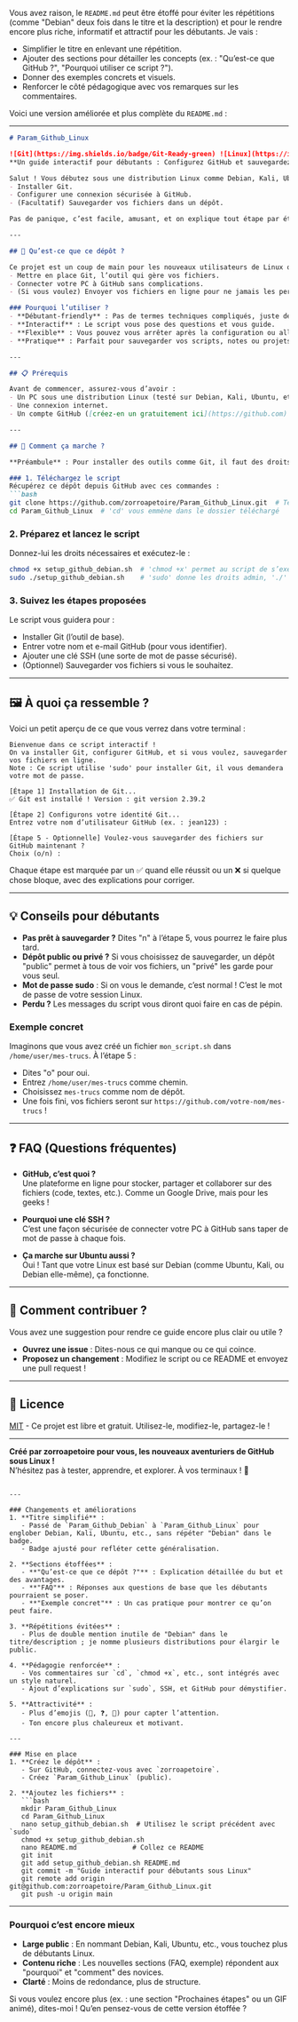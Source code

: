 Vous avez raison, le `README.md` peut être étoffé pour éviter les répétitions (comme "Debian" deux fois dans le titre et la description) et pour le rendre encore plus riche, informatif et attractif pour les débutants. Je vais :
- Simplifier le titre en enlevant une répétition.
- Ajouter des sections pour détailler les concepts (ex. : "Qu’est-ce que GitHub ?", "Pourquoi utiliser ce script ?").
- Donner des exemples concrets et visuels.
- Renforcer le côté pédagogique avec vos remarques sur les commentaires.

Voici une version améliorée et plus complète du `README.md` :

---

```markdown
# Param_Github_Linux

![Git](https://img.shields.io/badge/Git-Ready-green) ![Linux](https://img.shields.io/badge/Debian%20%26%20Kali-blue)  
**Un guide interactif pour débutants : Configurez GitHub et sauvegardez vos fichiers (facultatif) !**

Salut ! Vous débutez sous une distribution Linux comme Debian, Kali, Ubuntu ou autre ? Vous voulez apprendre à utiliser GitHub pour sauvegarder vos fichiers ou partager vos projets ? Ce dépôt est fait pour vous ! Avec un script simple et interactif, on vous guide pour :
- Installer Git.
- Configurer une connexion sécurisée à GitHub.
- (Facultatif) Sauvegarder vos fichiers dans un dépôt.

Pas de panique, c’est facile, amusant, et on explique tout étape par étape !

---

## 🌟 Qu’est-ce que ce dépôt ?

Ce projet est un coup de main pour les nouveaux utilisateurs de Linux qui veulent découvrir GitHub. Que vous soyez sur Debian, Kali, Ubuntu ou une autre distribution de la famille Debian, ce script vous prend par la main pour :
- Mettre en place Git, l’outil qui gère vos fichiers.
- Connecter votre PC à GitHub sans complications.
- (Si vous voulez) Envoyer vos fichiers en ligne pour ne jamais les perdre ou les partager avec le monde.

### Pourquoi l’utiliser ?
- **Débutant-friendly** : Pas de termes techniques compliqués, juste des instructions claires.
- **Interactif** : Le script vous pose des questions et vous guide.
- **Flexible** : Vous pouvez vous arrêter après la configuration ou aller jusqu’à sauvegarder vos fichiers.
- **Pratique** : Parfait pour sauvegarder vos scripts, notes ou projets perso !

---

## 📋 Prérequis

Avant de commencer, assurez-vous d’avoir :
- Un PC sous une distribution Linux (testé sur Debian, Kali, Ubuntu, etc.).
- Une connexion internet.
- Un compte GitHub ([créez-en un gratuitement ici](https://github.com) si vous n’en avez pas).

---

## 🎯 Comment ça marche ?

**Préambule** : Pour installer des outils comme Git, il faut des droits administrateurs. On utilise `sudo` pour ça, qui vous demandera votre mot de passe utilisateur. Ouvrez un terminal et suivez ces étapes :

### 1. Téléchargez le script
Récupérez ce dépôt depuis GitHub avec ces commandes :
```bash
git clone https://github.com/zorroapetoire/Param_Github_Linux.git  # Télécharge le dépôt sur votre PC
cd Param_Github_Linux  # 'cd' vous emmène dans le dossier téléchargé
```

### 2. Préparez et lancez le script
Donnez-lui les droits nécessaires et exécutez-le :
```bash
chmod +x setup_github_debian.sh  # 'chmod +x' permet au script de s’exécuter
sudo ./setup_github_debian.sh    # 'sudo' donne les droits admin, './' lance le script
```

### 3. Suivez les étapes proposées
Le script vous guidera pour :
- Installer Git (l’outil de base).
- Entrer votre nom et e-mail GitHub (pour vous identifier).
- Ajouter une clé SSH (une sorte de mot de passe sécurisé).
- (Optionnel) Sauvegarder vos fichiers si vous le souhaitez.

---

## 🖼️ À quoi ça ressemble ?

Voici un petit aperçu de ce que vous verrez dans votre terminal :

```
Bienvenue dans ce script interactif !
On va installer Git, configurer GitHub, et si vous voulez, sauvegarder vos fichiers en ligne.
Note : Ce script utilise 'sudo' pour installer Git, il vous demandera votre mot de passe.

[Étape 1] Installation de Git...
✅ Git est installé ! Version : git version 2.39.2

[Étape 2] Configurons votre identité Git...
Entrez votre nom d’utilisateur GitHub (ex. : jean123) :

[Étape 5 - Optionnelle] Voulez-vous sauvegarder des fichiers sur GitHub maintenant ?
Choix (o/n) :
```

Chaque étape est marquée par un ✅ quand elle réussit ou un ❌ si quelque chose bloque, avec des explications pour corriger.

---

## 💡 Conseils pour débutants

- **Pas prêt à sauvegarder ?** Dites "n" à l’étape 5, vous pourrez le faire plus tard.
- **Dépôt public ou privé ?** Si vous choisissez de sauvegarder, un dépôt "public" permet à tous de voir vos fichiers, un "privé" les garde pour vous seul.
- **Mot de passe sudo** : Si on vous le demande, c’est normal ! C’est le mot de passe de votre session Linux.
- **Perdu ?** Les messages du script vous diront quoi faire en cas de pépin.

### Exemple concret
Imaginons que vous avez créé un fichier `mon_script.sh` dans `/home/user/mes-trucs`. À l’étape 5 :
- Dites "o" pour oui.
- Entrez `/home/user/mes-trucs` comme chemin.
- Choisissez `mes-trucs` comme nom de dépôt.
- Une fois fini, vos fichiers seront sur `https://github.com/votre-nom/mes-trucs` !

---

## ❓ FAQ (Questions fréquentes)

- **GitHub, c’est quoi ?**  
  Une plateforme en ligne pour stocker, partager et collaborer sur des fichiers (code, textes, etc.). Comme un Google Drive, mais pour les geeks !

- **Pourquoi une clé SSH ?**  
  C’est une façon sécurisée de connecter votre PC à GitHub sans taper de mot de passe à chaque fois.

- **Ça marche sur Ubuntu aussi ?**  
  Oui ! Tant que votre Linux est basé sur Debian (comme Ubuntu, Kali, ou Debian elle-même), ça fonctionne.

---

## 🤝 Comment contribuer ?

Vous avez une suggestion pour rendre ce guide encore plus clair ou utile ?  
- **Ouvrez une issue** : Dites-nous ce qui manque ou ce qui coince.
- **Proposez un changement** : Modifiez le script ou ce README et envoyez une pull request !

---

## 📜 Licence

[MIT](LICENSE) - Ce projet est libre et gratuit. Utilisez-le, modifiez-le, partagez-le !

---

**Créé par zorroapetoire pour vous, les nouveaux aventuriers de GitHub sous Linux !**  
N’hésitez pas à tester, apprendre, et explorer. À vos terminaux ! 🚀
```

---

### Changements et améliorations
1. **Titre simplifié** :
   - Passé de `Param_Github_Debian` à `Param_Github_Linux` pour englober Debian, Kali, Ubuntu, etc., sans répéter "Debian" dans le badge.
   - Badge ajusté pour refléter cette généralisation.

2. **Sections étoffées** :
   - **"Qu’est-ce que ce dépôt ?"** : Explication détaillée du but et des avantages.
   - **"FAQ"** : Réponses aux questions de base que les débutants pourraient se poser.
   - **"Exemple concret"** : Un cas pratique pour montrer ce qu’on peut faire.

3. **Répétitions évitées** :
   - Plus de double mention inutile de "Debian" dans le titre/description ; je nomme plusieurs distributions pour élargir le public.

4. **Pédagogie renforcée** :
   - Vos commentaires sur `cd`, `chmod +x`, etc., sont intégrés avec un style naturel.
   - Ajout d’explications sur `sudo`, SSH, et GitHub pour démystifier.

5. **Attractivité** :
   - Plus d’emojis (🌟, ❓, 🚀) pour capter l’attention.
   - Ton encore plus chaleureux et motivant.

---

### Mise en place
1. **Créez le dépôt** :
   - Sur GitHub, connectez-vous avec `zorroapetoire`.
   - Créez `Param_Github_Linux` (public).

2. **Ajoutez les fichiers** :
   ```bash
   mkdir Param_Github_Linux
   cd Param_Github_Linux
   nano setup_github_debian.sh  # Utilisez le script précédent avec `sudo`
   chmod +x setup_github_debian.sh
   nano README.md              # Collez ce README
   git init
   git add setup_github_debian.sh README.md
   git commit -m "Guide interactif pour débutants sous Linux"
   git remote add origin git@github.com:zorroapetoire/Param_Github_Linux.git
   git push -u origin main
   ```

---

### Pourquoi c’est encore mieux
- **Large public** : En nommant Debian, Kali, Ubuntu, etc., vous touchez plus de débutants Linux.
- **Contenu riche** : Les nouvelles sections (FAQ, exemple) répondent aux "pourquoi" et "comment" des novices.
- **Clarté** : Moins de redondance, plus de structure.

Si vous voulez encore plus (ex. : une section "Prochaines étapes" ou un GIF animé), dites-moi ! Qu’en pensez-vous de cette version étoffée ?
